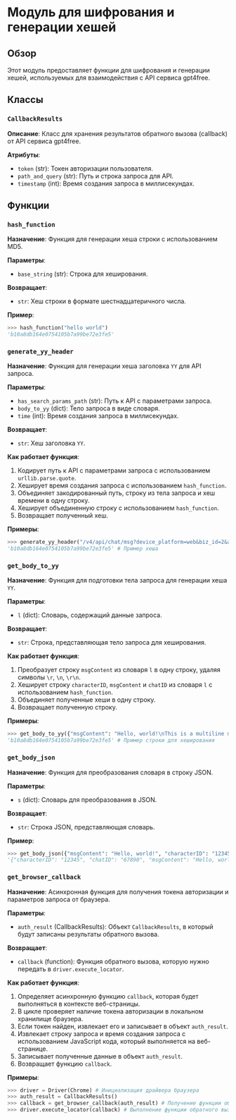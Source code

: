 # Модуль для шифрования и генерации хешей

## Обзор

Этот модуль предоставляет функции для шифрования и генерации хешей, используемых для взаимодействия с API сервиса gpt4free. 

## Классы

### `CallbackResults`

**Описание**: Класс для хранения результатов обратного вызова (callback) от API сервиса gpt4free.

**Атрибуты**:
- `token` (str): Токен авторизации пользователя.
- `path_and_query` (str): Путь и строка запроса для API.
- `timestamp` (int): Время создания запроса в миллисекундах.

## Функции

### `hash_function`

**Назначение**: Функция для генерации хеша строки с использованием MD5.

**Параметры**:
- `base_string` (str): Строка для хеширования.

**Возвращает**:
- `str`: Хеш строки в формате шестнадцатеричного числа.

**Пример**:

```python
>>> hash_function("hello world")
'b10a8db164e0754105b7a99be72e3fe5'
```

### `generate_yy_header`

**Назначение**: Функция для генерации хеша заголовка `YY` для API запроса.

**Параметры**:
- `has_search_params_path` (str): Путь к API с параметрами запроса.
- `body_to_yy` (dict): Тело запроса в виде словаря.
- `time` (int): Время создания запроса в миллисекундах.

**Возвращает**:
- `str`: Хеш заголовка `YY`.

**Как работает функция**:

1. Кодирует путь к API с параметрами запроса с использованием `urllib.parse.quote`.
2. Хеширует время создания запроса с использованием `hash_function`.
3. Объединяет закодированный путь, строку из тела запроса и хеш времени в одну строку.
4. Хеширует объединенную строку с использованием `hash_function`.
5. Возвращает полученный хеш.

**Примеры**:

```python
>>> generate_yy_header("/v4/api/chat/msg?device_platform=web&biz_id=2&app_id=3001...", {"msgContent": "Hello, world!", "characterID": "12345", "chatID": "67890"}, 1678896000000)
'b10a8db164e0754105b7a99be72e3fe5' # Пример хеша
```

### `get_body_to_yy`

**Назначение**: Функция для подготовки тела запроса для генерации хеша `YY`.

**Параметры**:
- `l` (dict): Словарь, содержащий данные запроса.

**Возвращает**:
- `str`: Строка, представляющая тело запроса для хеширования.

**Как работает функция**:

1. Преобразует строку `msgContent` из словаря `l` в одну строку, удаляя символы `\r`, `\n`, `\r\n`.
2. Хеширует строку `characterID`, `msgContent` и `chatID` из словаря `l` с использованием `hash_function`.
3. Объединяет полученные хеши в одну строку.
4. Возвращает полученную строку.

**Примеры**:

```python
>>> get_body_to_yy({"msgContent": "Hello, world!\nThis is a multiline message.", "characterID": "12345", "chatID": "67890"})
'b10a8db164e0754105b7a99be72e3fe5' # Пример строки для хеширования
```

### `get_body_json`

**Назначение**: Функция для преобразования словаря в строку JSON.

**Параметры**:
- `s` (dict): Словарь для преобразования в JSON.

**Возвращает**:
- `str`: Строка JSON, представляющая словарь.

**Пример**:

```python
>>> get_body_json({"msgContent": "Hello, world!", "characterID": "12345", "chatID": "67890"})
'{"characterID": "12345", "chatID": "67890", "msgContent": "Hello, world!"}'
```

### `get_browser_callback`

**Назначение**: Асинхронная функция для получения токена авторизации и параметров запроса от браузера.

**Параметры**:
- `auth_result` (CallbackResults): Объект `CallbackResults`, в который будут записаны результаты обратного вызова.

**Возвращает**:
- `callback` (function): Функция обратного вызова, которую нужно передать в `driver.execute_locator`.

**Как работает функция**:

1. Определяет асинхронную функцию `callback`, которая будет выполняться в контексте веб-страницы.
2. В цикле проверяет наличие токена авторизации в локальном хранилище браузера.
3. Если токен найден, извлекает его и записывает в объект `auth_result`.
4. Извлекает строку запроса и время создания запроса с использованием JavaScript кода, который выполняется на веб-странице.
5. Записывает полученные данные в объект `auth_result`.
6. Возвращает функцию `callback`.

**Примеры**:

```python
>>> driver = Driver(Chrome) # Инициализация драйвера браузера
>>> auth_result = CallbackResults()
>>> callback = get_browser_callback(auth_result) # Получение функции обратного вызова
>>> driver.execute_locator(callback) # Выполнение функции обратного вызова в браузере